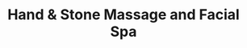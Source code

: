 ---
title: "Hand & Stone Massage and Facial Spa"
url: /queen-creek/hand-and-stone-massage-and-facial-spa/
shop: massage
---